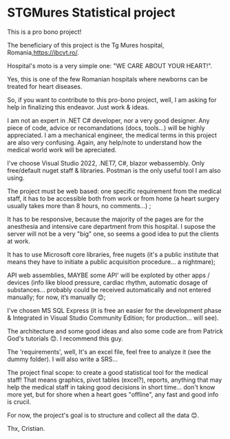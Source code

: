 # STGMures Statistical project

This is a pro bono project!

The beneficiary of this project is the Tg Mures hospital, Romania,https://ibcvt.ro/.

Hospital's moto is a very simple one: "WE CARE ABOUT YOUR HEART!".

Yes, this is one of the few Romanian hospitals where newborns can be treated for heart diseases. 

So, if you want to contribute to this pro-bono project, well, I am asking for help in finalizing this endeavor. Just work & ideas.

I am not an expert in .NET C# developer, nor a very good designer. Any piece of code, advice or recomandations (docs, tools...)  will be highly appreciated.
I am a mechanical engineer, the medical terms in this project are also very confusing. Again, any help/note to understand how the medical world work will be apreciated.

I've choose Visual Studio 2022, .NET7, C#, blazor webassembly. Only free/default nuget staff & libraries. Postman is the only useful tool I am also using.

The project must be web based: one specific requirement from the medical staff, it has to be accessible both from work or from home (a heart surgery usually takes more than 8 hours, no comments...) ;
  
It has to be responsive, because the majority of the pages are for the anesthesia and intensive care department from this hospital. I supose the server will not be a very "big" one, so seems a good idea to put the clients at work.
  
It has to use Microsoft core libraries, free nugets (it's a public institute that means they have to initiate a public acquisition procedure… a nightmare);
  
API web assemblies, MAYBE some API' will be exploted by other apps / devices (info like blood pressure, cardiac rhythm, automatic dosage of substances… probably could be received automatically and not entered manually; for now, it’s manually 😊;
  
I've chosen MS SQL Express  (it is free an easier for the development phase & Integrated in Visual Studio Community Edition; for production… will see).

The architecture and some good ideas and also some code are from Patrick God's tutorials 😊. I recommend this guy.

The 'requirements', well, It's an excel file, feel free to analyze it (see the dummy folder). I will also write a SRS... 

The project final scope: to create a good statistical tool for the medical staff! 
That means graphics, pivot tables (excel?), reports, anything that may help the medical staff in taking good decisions in short time... don't know more yet, but for shore when a heart goes "offline", any fast and good info is crucil.

For now, the project's goal is to structure and collect all the data 😊.


Thx,
Cristian.



